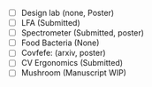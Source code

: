 - [ ] Design lab (none, Poster)
- [ ] LFA (Submitted)
- [ ] Spectrometer (Submitted, poster)
- [ ] Food Bacteria (None)
- [ ] Covfefe: (arxiv, poster)
- [ ] CV Ergonomics (Submitted)
- [ ] Mushroom (Manuscript WIP)
